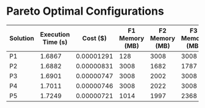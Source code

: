 # Pareto Optimal Configurations

| Solution | Execution Time (s) | Cost ($) | F1 Memory (MB) | F2 Memory (MB) | F3 Memory (MB) | F4 Memory (MB) | F5 Memory (MB) | F6 Memory (MB) |
| --- | --- | --- | --- | --- | --- | --- | --- | --- |
| P1 | 1.6867 | 0.00001291 | 128 | 3008 | 3008 | 3008 | 3008 | 128 |
| P2 | 1.6882 | 0.00000831 | 3008 | 1682 | 1787 | 3008 | 128 | 128 |
| P3 | 1.6901 | 0.00000747 | 3008 | 2002 | 3008 | 128 | 3008 | 3008 |
| P4 | 1.7011 | 0.00000746 | 3008 | 2022 | 3008 | 3008 | 3008 | 128 |
| P5 | 1.7249 | 0.00000721 | 1014 | 1997 | 2368 | 2491 | 554 | 1154 |
